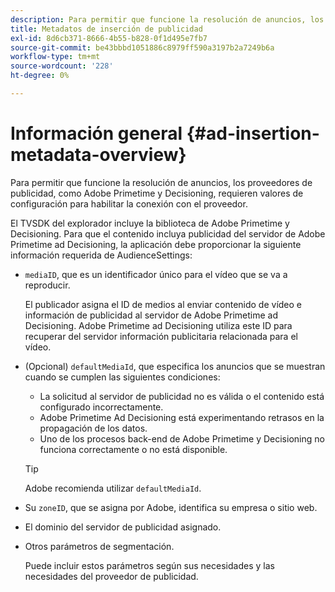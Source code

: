```yaml
---
description: Para permitir que funcione la resolución de anuncios, los proveedores de publicidad, como Adobe Primetime y Decisioning, requieren valores de configuración para habilitar la conexión con el proveedor.
title: Metadatos de inserción de publicidad
exl-id: 8d6cb371-8666-4b55-b828-0f1d495e7fb7
source-git-commit: be43bbbd1051886c8979ff590a3197b2a7249b6a
workflow-type: tm+mt
source-wordcount: '228'
ht-degree: 0%

---
```


# Información general {#ad-insertion-metadata-overview}

Para permitir que funcione la resolución de anuncios, los proveedores de publicidad, como Adobe Primetime y Decisioning, requieren valores de configuración para habilitar la conexión con el proveedor.

El TVSDK del explorador incluye la biblioteca de Adobe Primetime y Decisioning. Para que el contenido incluya publicidad del servidor de Adobe Primetime ad Decisioning, la aplicación debe proporcionar la siguiente información requerida de AudienceSettings:

* `mediaID`, que es un identificador único para el vídeo que se va a reproducir.

   El publicador asigna el ID de medios al enviar contenido de vídeo e información de publicidad al servidor de Adobe Primetime ad Decisioning. Adobe Primetime ad Decisioning utiliza este ID para recuperar del servidor información publicitaria relacionada para el vídeo.

* (Opcional) `defaultMediaId`, que especifica los anuncios que se muestran cuando se cumplen las siguientes condiciones:

   * La solicitud al servidor de publicidad no es válida o el contenido está configurado incorrectamente.
   * Adobe Primetime Ad Decisioning está experimentando retrasos en la propagación de los datos.
   * Uno de los procesos back-end de Adobe Primetime y Decisioning no funciona correctamente o no está disponible.

   >[!TIP]
   >
   >Adobe recomienda utilizar `defaultMediaId`.

* Su `zoneID`, que se asigna por Adobe, identifica su empresa o sitio web.
* El dominio del servidor de publicidad asignado.
* Otros parámetros de segmentación.

   Puede incluir estos parámetros según sus necesidades y las necesidades del proveedor de publicidad.
